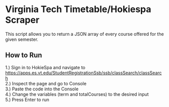 # Virginia Tech Timetable/Hokiespa Scraper
This script allows you to return a JSON array of every course offered for the given semester. <br/>

## How to Run
1.) Sign in to HokieSpa and navigate to https://apps.es.vt.edu/StudentRegistrationSsb/ssb/classSearch/classSearch <br/>
2.) Inspect the page and go to Console <br/>
3.) Paste the code into the Console <br/>
4.) Change the variables (term and totalCourses) to the desired input <br/>
5.) Press Enter to run <br/>



